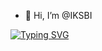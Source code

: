 - 👋 Hi, I’m @IKSBI

[![Typing SVG](https://readme-typing-svg.demolab.com?font=Fira+Code&pause=1000&color=42F733&width=435&lines=QWERTY+-+It%60s+tRUe)](https://git.io/typing-svg)
